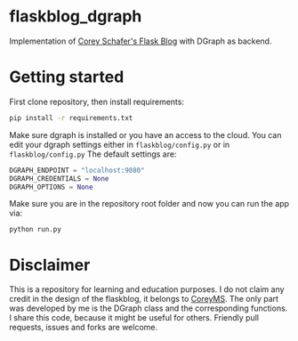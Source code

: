 # flaskblog_dgraph
Implementation of [Corey Schafer's Flask Blog](https://www.youtube.com/playlist?list=PL-osiE80TeTs4UjLw5MM6OjgkjFeUxCYH) with DGraph as backend.

# Getting started

First clone repository, then install requirements:

```bash
pip install -r requirements.txt
```

Make sure dgraph is installed or you have an access to the cloud.
You can edit your dgraph settings either in `flaskblog/config.py` or in `flaskblog/config.py`
The default settings are:

```python
DGRAPH_ENDPOINT = "localhost:9080"
DGRAPH_CREDENTIALS = None
DGRAPH_OPTIONS = None
```

Make sure you are in the repository root folder and now you can run the app via:

```
python run.py
```

# Disclaimer

This is a repository for learning and education purposes. I do not claim any credit in the design of the flaskblog, it belongs to [CoreyMS](https://coreyms.com/). The only part was developed by me is the DGraph class and the corresponding functions. I share this code, because it might be useful for others. Friendly pull requests, issues and forks are welcome. 